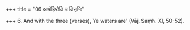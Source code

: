 +++
title = "06 आपोहिष्ठेति च तिसृभिः"

+++
6. And with the three (verses), Ye waters are' (Vāj. Saṃh. XI, 50-52).
